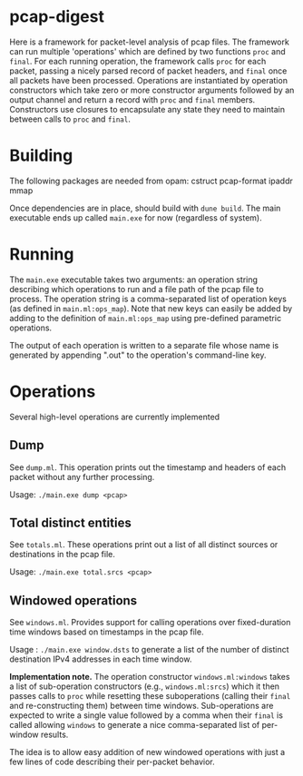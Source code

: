 # pcap-digest

Here is a framework for packet-level analysis of pcap files.
The framework can run multiple 'operations' which are defined by two functions `proc` and `final`.
For each running operation, the framework calls `proc` for each packet, passing a nicely parsed record of packet headers, and `final` once all packets have been processed.
Operations are instantiated by operation constructors which take zero or more constructor arguments followed by an output channel and return a record with `proc` and `final` members.
Constructors use closures to encapsulate any state they need to maintain between calls to `proc` and `final`.

# Building

The following packages are needed from opam: cstruct pcap-format ipaddr mmap

Once dependencies are in place, should build with `dune build`.
The main executable ends up called `main.exe` for now (regardless of system).

# Running

The `main.exe` executable takes two arguments: an operation string describing which operations to run and a file path of the pcap file to process.
The operation string is a comma-separated list of operation keys (as defined in `main.ml:ops_map`).
Note that new keys can easily be added by adding to the definition of `main.ml:ops_map` using pre-defined parametric operations.

The output of each operation is written to a separate file whose name is generated by appending ".out" to the operation's command-line key.

# Operations

Several high-level operations are currently implemented

## Dump

See `dump.ml`. This operation prints out the timestamp and headers of each packet without any further processing.

Usage: `./main.exe dump <pcap>`

## Total distinct entities

See `totals.ml`. These operations print out a list of all distinct sources or destinations in the pcap file.

Usage: `./main.exe total.srcs <pcap>`

## Windowed operations

See `windows.ml`. Provides support for calling operations over fixed-duration time windows based on timestamps in the pcap file.

Usage : `./main.exe window.dsts` to generate a list of the number of distinct destination IPv4 addresses in each time window.

**Implementation note.** The operation constructor `windows.ml:windows` takes a list of sub-operation constructors (e.g., `windows.ml:srcs`) which it then passes calls to `proc` while resetting these suboperations (calling their `final` and re-constructing them) between time windows.
Sub-operations are expected to write a single value followed by a comma when their `final` is called allowing `windows` to generate a nice comma-separated list of per-window results.

The idea is to allow easy addition of new windowed operations with just a few lines of code describing their per-packet behavior.
